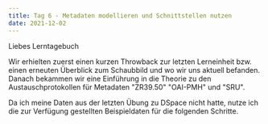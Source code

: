 ```yaml
---
title: Tag 6 - Metadaten modellieren und Schnittstellen nutzen
date: 2021-12-02
---
```


Liebes Lerntagebuch

Wir erhielten zuerst einen kurzen Throwback zur letzten Lerneinheit bzw. einen erneuten Überblick zum Schaubbild und wo wir uns aktuell befanden.
Danach bekammen wir eine Einführung in die Theorie zu den Austauschprotokollen für Metadaten "ZR39.50" "OAI-PMH" und "SRU".


Da ich meine Daten aus der letzten Übung zu DSpace nicht hatte, nutze ich die zur Verfügung gestellten Beispieldaten für die folgenden Schritte.
